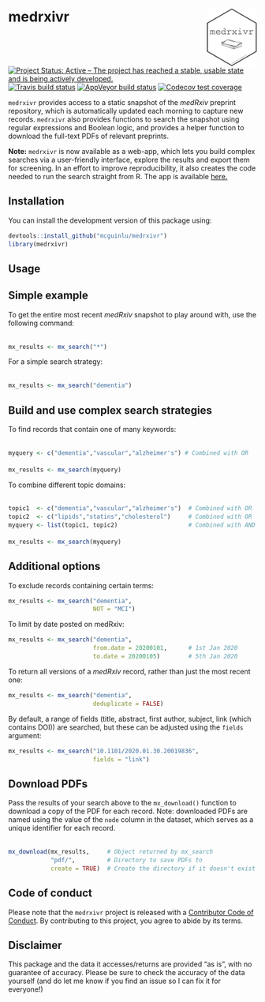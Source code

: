 
<!-- README.md is generated from README.Rmd. Please edit that file -->

# medrxivr <img src="man/figures/hex-medrxivr.png" align="right" width="20%" height="20%" />

<!-- badges: start -->

[![Project Status: Active – The project has reached a stable, usable
state and is being actively
developed.](https://www.repostatus.org/badges/latest/active.svg)](https://www.repostatus.org/#active)
<br> [![Travis build
status](https://travis-ci.com/mcguinlu/medrxivr.svg?branch=master)](https://travis-ci.com/mcguinlu/medrxivr)
[![AppVeyor build
status](https://ci.appveyor.com/api/projects/status/github/mcguinlu/medrxivr?branch=master&svg=true)](https://ci.appveyor.com/project/mcguinlu/medrxivr)
[![Codecov test
coverage](https://codecov.io/gh/mcguinlu/medrxivr/branch/master/graph/badge.svg)](https://codecov.io/gh/mcguinlu/medrxivr?branch=master)
<!-- badges: end -->

`medrxivr` provides access to a static snapshot of the *medRxiv*
preprint repository, which is automatically updated each morning to
capture new records. `medrxivr` also provides functions to search the
snapshot using regular expressions and Boolean logic, and provides a
helper function to download the full-text PDFs of relevant preprints.

**Note:** `medrxivr` is now available as a web-app, which lets you build
complex searches via a user-friendly interface, explore the results and
export them for screening. In an effort to improve reproducibility, it
also creates the code needed to run the search straight from R. The app
is available [here.](https://mcguinlu.shinyapps.io/medrxivr/)

## Installation

You can install the development version of this package using:

``` r
devtools::install_github("mcguinlu/medrxivr")
library(medrxivr)
```

## Usage

## Simple example

To get the entire most recent *medRxiv* snapshot to play around with,
use the following command:

``` r

mx_results <- mx_search("*")
```

For a simple search strategy:

``` r

mx_results <- mx_search("dementia")
```

## Build and use complex search strategies

To find records that contain one of many keywords:

``` r

myquery <- c("dementia","vascular","alzheimer's") # Combined with OR

mx_results <- mx_search(myquery)
```

To combine different topic domains:

``` r

topic1  <- c("dementia","vascular","alzheimer's")  # Combined with OR
topic2  <- c("lipids","statins","cholesterol")     # Combined with OR
myquery <- list(topic1, topic2)                    # Combined with AND

mx_results <- mx_search(myquery)
```

## Additional options

To exclude records containing certain terms:

``` r
mx_results <- mx_search("dementia",
                        NOT = "MCI")
```

To limit by date posted on medRxiv:

``` r
mx_results <- mx_search("dementia",
                        from.date = 20200101,      # 1st Jan 2020
                        to.date = 20200105)        # 5th Jan 2020
```

To return all versions of a *medRxiv* record, rather than just the most
recent one:

``` r
mx_results <- mx_search("dementia",
                        deduplicate = FALSE)
```

By default, a range of fields (title, abstract, first author, subject,
link (which contains DOI)) are searched, but these can be adjusted using
the `fields` argument:

``` r
mx_results <- mx_search("10.1101/2020.01.30.20019836",
                        fields = "link")
```

## Download PDFs

Pass the results of your search above to the `mx_download()` function to
download a copy of the PDF for each record. Note: downloaded PDFs are
named using the value of the `node` column in the dataset, which serves
as a unique identifier for each record.

``` r

mx_download(mx_results,     # Object returned by mx_search
            "pdf/",         # Directory to save PDFs to 
            create = TRUE)  # Create the directory if it doesn't exist
```

## Code of conduct

Please note that the `medrxivr` project is released with a [Contributor
Code of Conduct](CODE_OF_CONDUCT.md). By contributing to this project,
you agree to abide by its terms.

## Disclaimer

This package and the data it accesses/returns are provided “as is”, with
no guarantee of accuracy. Please be sure to check the accuracy of the
data yourself (and do let me know if you find an issue so I can fix it
for everyone\!)
